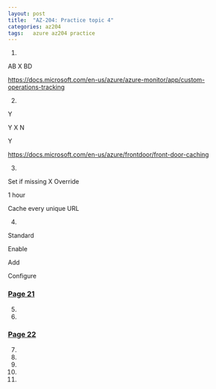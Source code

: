 ```yaml
---
layout: post
title:  "AZ-204: Practice topic 4"
categories: az204
tags:   azure az204 practice
---
```


1. 
AB  X BD

https://docs.microsoft.com/en-us/azure/azure-monitor/app/custom-operations-tracking

2. 
Y

Y   X   N

Y 


https://docs.microsoft.com/en-us/azure/frontdoor/front-door-caching

3. 
Set if missing  X   Override

1 hour 

Cache every unique URL

4. 
Standard

Enable

Add

Configure

### [Page 21](https://www.examtopics.com/exams/microsoft/az-204/view/21/)

5. 


6. 




### [Page 22](https://www.examtopics.com/exams/microsoft/az-204/view/22/)

7. 

8. 

9. 


10. 

11. 
